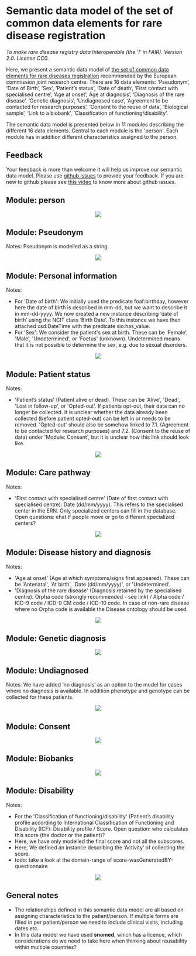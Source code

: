 # Semantic data model of the set of common data elements for rare disease registration
_To make rare disease registry data Interoperable (the 'I' in FAIR). Version 2.0. License CC0._

Here, we present a semantic data model of [the set of common data elements for rare diseases registration](http://www.erare.eu/sites/default/files/SetCommonData-EU%20RD%20Platform_CDS%20_final.pdf) recommended by the European commission joint research centre. There are 16 data elements: ‘Pseudonym’, ‘Date of Birth’, ‘Sex’, ‘Patient’s status’, ‘Date of death’, ‘First contact with specialised centre’, ‘Age at onset’, Age at diagnosis’, ‘Diagnosis of the rare disease’, ‘Genetic diagnosis’, ‘Undiagnosed case’, ‘Agreement to be contacted for research purposes’, ‘Consent to the reuse of data’, ’Biological sample’, ‘Link to a biobank’, ‘Classification of functioning/disability’.

The semantic data model is presented below in 11 modules describing the different 16 data elements. Central to each module is the 'person'. Each module has in addition different characteristics assigned to the person.

## Feedback
Your feedback is more than welcome it will help us improve our semantic data model. Please use [github issues](https://github.com/LUMC-BioSemantics/ERN-common-data-elements/issues) to provide your feedback. If you are new to github please see [this video](https://www.youtube.com/watch?v=TJlYiMp8FuY) to know more about github issues.   

## Module: person

<p align="center"> 
    <a href="https://drive.google.com/open?id=1HXyAfde8vmhn6yPiwlm37FpysIt9YqOS" target="_blank">
        <img src="https://github.com/LUMC-BioSemantics/ERN-common-data-elements/blob/master/images/0_Patient_role.png"> 
    </a>
</p>


## Module: Pseudonym

Notes: Pseudonym is modelled as a string.

<p align="center"> 
    <a href="https://drive.google.com/open?id=1c_13PbOMnmM7gt-0JH10q0pcFHLDdiXE" target="_blank">
        <img src="https://github.com/LUMC-BioSemantics/ERN-common-data-elements/blob/master/images/1_Pseudonym.png">
    </a>
</p>


## Module: Personal information

Notes:
- For 'Date of birth': We initially used the predicate foaf:birthday, however here the date of birth is described in mm-dd, but we want to describe it in mm-dd-yyyy. We now created a new instance describing ‘date of birth’ using the NCIT class ‘Birth Date’. To this instance we have then attached xsd:DateTime with the predicate sio:has_value.
- For 'Sex': We consider the patient's sex at birth. These can be 'Female', 'Male', 'Undetermined', or 'Foetus' (unknown). Undetermined means that it is not possible to determine the sex, e.g. due to sexual disorders.

<p align="center"> 
    <a href="https://drive.google.com/open?id=1AOZLvur8nIQxq40Cntql4ZIFctdJc3XT" target="_blank">
        <img src="https://github.com/LUMC-BioSemantics/ERN-common-data-elements/blob/master/images/2_Personal_information.png">
    </a>
</p>


## Module: Patient status

Notes:
- 'Patient’s status' (Patient alive or dead). These can be 'Alive', 'Dead', 'Lost in follow-up', or 'Opted-out'. If patients opt-out, their data can no longer be collected. It is unclear whether the data already been collected (before patient opted-out) can be left in or needs to be removed. 'Opted-out' should also be somehow linked to 7.1. (Agreement to be contacted for research purposes) and 7.2. (Consent to the reuse of data) under 'Module: Consent', but it is unclear how this link should look like.

<p align="center">
    <a href="https://drive.google.com/open?id=1w8yakn-boqg5-A_AvzKmsrWgiymADDtn" target="_blank">    
        <img src="https://github.com/LUMC-BioSemantics/ERN-common-data-elements/blob/master/images/3_Patient_status.png">
    </a>
</p>

## Module: Care pathway

Notes:
- 'First contact with specialised centre' (Date of first contact with specialised centre): Date (dd/mm/yyyy). This refers to the specialised center in the ERN. Only specialized centers can fill in the database. Open questions: ehat if people move or go to different specialized centers?

<p align="center">
    <a href="https://drive.google.com/open?id=10kokKPHOK6v63yirSlccEnzBdHGjj8Pf" target="_blank">
        <img src="https://github.com/LUMC-BioSemantics/ERN-common-data-elements/blob/master/images/4_Care_pathway.png">
    </a>
</p>


## Module: Disease history and diagnosis

Notes:
- 'Age at onset' (Age at which symptoms/signs first appeared). These can be 'Antenatal', 'At birth', 'Date (dd/mm/yyyy)', or 'Undetermined'.
- 'Diagnosis of the rare disease' (Diagnosis retained by the specialised centre): Orpha code (strongly recommended - see link) / Alpha code / ICD-9 code / ICD-9 CM code / ICD-10 code. In case of non-rare disease where no Orpha code is available the Disease ontology should be used.

<p align="center"> 
    <a href="https://drive.google.com/open?id=1Rzl0ZGIEODhfhcnzRoP3xiD_7TfkiX5U" target="_blank">
        <img src="https://github.com/LUMC-BioSemantics/ERN-common-data-elements/blob/master/images/5_Disease_history_and_diagnosis.png">
    </a>
</p>


## Module: Genetic diagnosis

<p align="center">
    <a href="https://drive.google.com/open?id=126NesjSHHaZk7kNSqtlFbDLZnKFDgywd" target="_blank">
        <img src="https://github.com/LUMC-BioSemantics/ERN-common-data-elements/blob/master/images/6_Genetic_diagnosis.png">
    </a>
</p>


## Module: Undiagnosed

Notes: We have added ‘no diagnosis’ as an option to the model for cases where no diagnosis is available. In addition phenotype and genotype can be collected for these patients.

<p align="center">
    <a href="https://drive.google.com/open?id=16S5cdmcYPiFzlzpicky6eNm_20HXaYfX" target="_blank">
        <img src="https://github.com/LUMC-BioSemantics/ERN-common-data-elements/blob/master/images/7_Undiagnosed.png">
    </a>
</p>


## Module: Consent

<p align="center"> 
    <a href="https://drive.google.com/open?id=1KXsXcmG_M2v6iQOEHzbHym9yZJL6nLNO" target="_blank">
        <img src="https://github.com/LUMC-BioSemantics/ERN-common-data-elements/blob/master/images/8_Consent.png">
    </a>
</p>


## Module: Biobanks

<p align="center">
    <a href="https://drive.google.com/open?id=1xslS1uMj25wypD16UROol2jC6yf2TeK6" target="_blank">
        <img src="https://github.com/LUMC-BioSemantics/ERN-common-data-elements/blob/master/images/9_Biobanks.png">
    </a>
</p>


## Module: Disability

Notes:
- For the 'Classification of functioning/disability' (Patient’s disability profile according to International Classification of Functioning and Disability (ICF): Disability profile / Score. Open question: who calculates this score (the doctor or the patient)? 
- Here, we have only modelled the final score and not all the subscores.
- Here, We defined an instance describing the ‘Activity’ of collecting the score.
- todo: take a look at the domain-range of score-wasGeneratedBY-questionnaire

<p align="center">
    <a href="https://drive.google.com/open?id=16O6jryBPCtwgrn3mC9q5mB2hflRX2Ux3" target="_blank">
        <img src="https://github.com/LUMC-BioSemantics/ERN-common-data-elements/blob/master/images/10_Disability.png">
    </a>
</p>


## General notes
- The relationships defined in this semantic data model are all based on assigning characteristics to the patient/person. If multiple forms are filled in per patient/person we need to include clinical visits, including dates etc.
- In this data model we have used **snomed**, which has a licence, which considerations do we need to take here when thinking about reusability within multiple countries?
